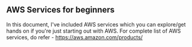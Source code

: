 ## AWS Services for beginners
In this document, I've included AWS services which you can explore/get hands on if you're just starting out with AWS. For complete list of AWS services, do refer - https://aws.amazon.com/products/


